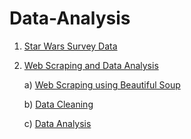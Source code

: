 # Data-Analysis
1) [Star Wars Survey Data](https://github.com/raofida75/PersonalProjects/blob/main/Data%20Analysis%20Projects/Star-wars-survey-data/Star%20wars%20survey.ipynb)
2) [Web Scraping and Data Analysis](https://github.com/raofida75/PersonalProjects/tree/main/Data%20Analysis%20Projects/Web%20Scraping%20and%20Analyzing%20movie%20data)
  
      a) [Web Scraping using Beautiful Soup](https://bit.ly/3eonive)
  
      b) [Data Cleaning](https://bit.ly/3el421T)
  
      c) [Data Analysis](https://bit.ly/3oQ7o1A)
